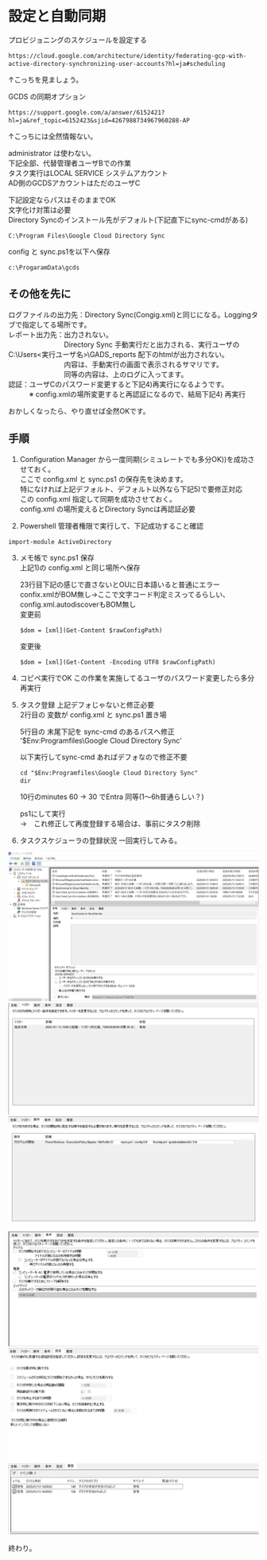 # 設定と自動同期

プロビジョニングのスケジュールを設定する
```
https://cloud.google.com/architecture/identity/federating-gcp-with-active-directory-synchronizing-user-accounts?hl=ja#scheduling
```
↑こっちを見ましょう。

GCDS の同期オプション
```
https://support.google.com/a/answer/6152421?hl=ja&ref_topic=6152423&sjid=4267988734967960288-AP
```
↑こっちには全然情報ない。


administrator は使わない。<br>
下記全部、代替管理者ユーザBでの作業<br>
タスク実行はLOCAL SERVICE システムアカウント<br>
AD側のGCDSアカウントはただのユーザC<br>

下記設定ならパスはそのままでOK<br>
文字化け対策は必要<br>
Directory Syncのインストール先がデフォルト(下記直下にsync-cmdがある) <br>
```
C:\Program Files\Google Cloud Directory Sync
```
config と sync.ps1を以下へ保存
```
c:\ProgaramData\gcds
```

## その他を先に
ログファイルの出力先：Directory Sync(Congig.xml)と同じになる。Loggingタブで指定してる場所です。<br>
レポート出力先：出力されない。<br>
　　　　　　　　Directory Sync 手動実行だと出力される、実行ユーザの C:\Users\<実行ユーザ名>\GADS_reports 配下のhtmlが出力されない。<br>
　　　　　　　　内容は、手動実行の画面で表示されるサマリです。<br>
　　　　　　　　同等の内容は、上のログに入ってます。<br>
認証：ユーザCのパスワード変更すると下記4)再実行になるようです。<br>
　　　※ config.xmlの場所変更すると再認証になるので、結局下記4) 再実行

おかしくなったら、やり直せば全然OKです。

## 手順
1) Configuration Manager から一度同期(シミュレートでも多分OK))を成功させておく。<br>
   ここで config.xml と sync.ps1 の保存先を決めます。<br>
   特になければ上記デフォルト、デフォルト以外なら下記5)で要修正対応<br>
   この config.xml 指定して同期を成功させておく。<br>
   config.xml の場所変えるとDirectory Syncは再認証必要　<br>

2) Powershell 管理者権限で実行して、下記成功すること確認
```
import-module ActiveDirectory
```
3) メモ帳で sync.ps1 保存 <br>
   上記1)の config.xml と同じ場所へ保存

   23行目下記の感じで直さないとOUに日本語いると普通にエラー<br>
   confix.xmlがBOM無し→ここで文字コード判定ミスってるらしい、config.xml.autodiscoverもBOM無し<br>
   変更前
   ```
   $dom = [xml](Get-Content $rawConfigPath)
   ```
   変更後
   ```
   $dom = [xml](Get-Content -Encoding UTF8 $rawConfigPath)
   ```
4) コピペ実行でOK
   この作業を実施してるユーザのパスワード変更したら多分再実行

5) タスク登録 上記デフォじゃないと修正必要 <br>
   2行目の 変数が config.xml と sync.ps1 置き場 <br>

   5行目の 末尾下記を sync-cmd のあるパスへ修正
   '$Env:Programfiles\Google Cloud Directory Sync'

   以下実行してsync-cmd あればデフォなので修正不要
   ```
   cd "$Env:Programfiles\Google Cloud Directory Sync"
   dir
   ```
   10行のminutes 60 → 30 でEntra 同等(1～6h普通らしい？)

   ps1にして実行<br>
   →　これ修正して再度登録する場合は、事前にタスク削除

6) タスクスケジューラの登録状況
   一回実行してみる。

![Task1](./Pic/Task1.png)
![Task2](./Pic/Task2.png)
![Task3](./Pic/Task3.png)
![Task4](./Pic/Task4.png)
![Task5](./Pic/Task5.png)
![Task6](./Pic/Task6.png)

終わり。

